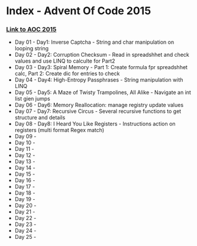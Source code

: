# __Index__ - Advent Of Code 2015 
### [Link to AOC 2015](https://adventofcode.com/2015/)

* Day 01 - Day1: Inverse Captcha - String and char manipulation on looping string
* Day 02 - Day2: Corruption Checksum - Read in spreadshhet and check values and use LINQ to calculte for Part2
* Day 03 - Day3: Spiral Memory - Part 1: Create formula fpr spreadshhet calc, Part 2: Create dic for entries to check 
* Day 04 - Day4: High-Entropy Passphrases - String manipulation with LINQ
* Day 05 - Day5: A Maze of Twisty Trampolines, All Alike - Navigate an int list gien jumps
* Day 06 - Day6: Memory Reallocation: manage registry update values
* Day 07 - Day7: Recursive Circus - Several recursive functions to get structure and details
* Day 08 - Day8: I Heard You Like Registers - Instructions action on registers (multi format Regex match)
* Day 09 - 
* Day 10 - 
* Day 11 - 
* Day 12 - 
* Day 13 - 
* Day 14 - 
* Day 15 - 
* Day 16 - 
* Day 17 - 
* Day 18 - 
* Day 19 - 
* Day 20 - 
* Day 21 - 
* Day 22 - 
* Day 23 - 
* Day 24 - 
* Day 25 -
